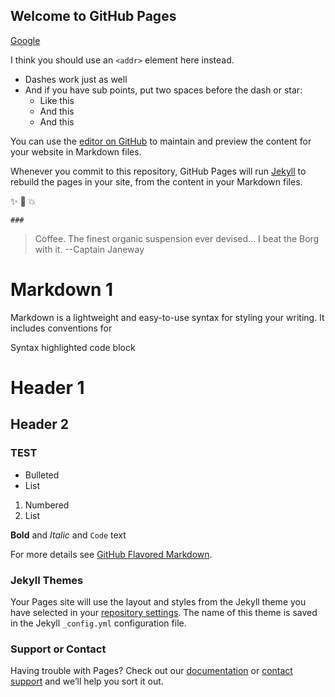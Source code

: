 ## Welcome to GitHub Pages
[Google](https://google.com)

I think you should use an
`<addr>` element here instead.

- Dashes work just as well
- And if you have sub points, put two spaces before the dash or star:
  - Like this
  - And this
  - And this

You can use the [editor on GitHub](https://github.com/sydhhh/test.io/edit/master/README.md) to maintain and preview the content for your website in Markdown files.

Whenever you commit to this repository, GitHub Pages will run [Jekyll](https://jekyllrb.com/) to rebuild the pages in your site, from the content in your Markdown files.

:sparkles: :camel: :boom:

`###`

> Coffee. The finest organic suspension ever devised... I beat the Borg with it. --Captain Janeway


# Markdown 1

Markdown is a lightweight and easy-to-use syntax for styling your writing. It includes conventions for

Syntax highlighted code block

# Header 1
## Header 2
### TEST

- Bulleted
- List

1. Numbered
2. List

**Bold** and _Italic_ and `Code` text

For more details see [GitHub Flavored Markdown](https://guides.github.com/features/mastering-markdown/).

### Jekyll Themes

Your Pages site will use the layout and styles from the Jekyll theme you have selected in your [repository settings](https://github.com/sydhhh/test.io/settings). The name of this theme is saved in the Jekyll `_config.yml` configuration file.

### Support or Contact

Having trouble with Pages? Check out our [documentation](https://help.github.com/categories/github-pages-basics/) or [contact support](https://github.com/contact) and we’ll help you sort it out.
